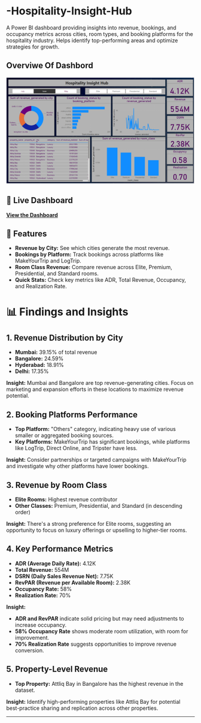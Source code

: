 # -Hospitality-Insight-Hub

A Power BI dashboard providing insights into revenue, bookings, and occupancy metrics across cities, room types, and booking platforms for the hospitality industry. Helps identify top-performing areas and optimize strategies for growth.

## Overviwe Of Dashbord
![Hospitality Insight Hub](https://github.com/mayureshmakawar/-Hospitality-Insight-Hub/blob/main/Screenshot%202024-11-01%20232216.png)

## 🔗 Live Dashboard

[**View the Dashboard**](https://app.powerbi.com/view?r=eyJrIjoiZTQyZTQxOWUtMTA0ZS00MGU5LTlkODUtZTY4NmFjNDIzZTFjIiwidCI6ImQxMWFkOTIzLWQ0ZjctNGQyNC1iZWRiLTE0MzFjNjA5NDk2NyJ9)

## 🌟 Features

- **Revenue by City:** See which cities generate the most revenue.
- **Bookings by Platform:** Track bookings across platforms like MakeYourTrip and LogTrip.
- **Room Class Revenue:** Compare revenue across Elite, Premium, Presidential, and Standard rooms.
- **Quick Stats:** Check key metrics like ADR, Total Revenue, Occupancy, and Realization Rate.

# 📊 Findings and Insights

## 1. Revenue Distribution by City
- **Mumbai:** 39.15% of total revenue
- **Bangalore:** 24.59%
- **Hyderabad:** 18.91%
- **Delhi:** 17.35%
  
**Insight:** Mumbai and Bangalore are top revenue-generating cities. Focus on marketing and expansion efforts in these locations to maximize revenue potential.

## 2. Booking Platforms Performance
- **Top Platform:** "Others" category, indicating heavy use of various smaller or aggregated booking sources.
- **Key Platforms:** MakeYourTrip has significant bookings, while platforms like LogTrip, Direct Online, and Tripster have less.

**Insight:** Consider partnerships or targeted campaigns with MakeYourTrip and investigate why other platforms have lower bookings.

## 3. Revenue by Room Class
- **Elite Rooms:** Highest revenue contributor
- **Other Classes:** Premium, Presidential, and Standard (in descending order)

**Insight:** There's a strong preference for Elite rooms, suggesting an opportunity to focus on luxury offerings or upselling to higher-tier rooms.

## 4. Key Performance Metrics
- **ADR (Average Daily Rate):** 4.12K
- **Total Revenue:** 554M
- **DSRN (Daily Sales Revenue Net):** 7.75K
- **RevPAR (Revenue per Available Room):** 2.38K
- **Occupancy Rate:** 58%
- **Realization Rate:** 70%

**Insight:** 
- **ADR and RevPAR** indicate solid pricing but may need adjustments to increase occupancy.
- **58% Occupancy Rate** shows moderate room utilization, with room for improvement.
- **70% Realization Rate** suggests opportunities to improve revenue conversion.

## 5. Property-Level Revenue
- **Top Property:** Attliq Bay in Bangalore has the highest revenue in the dataset.

**Insight:** Identify high-performing properties like Attliq Bay for potential best-practice sharing and replication across other properties.

---
